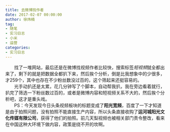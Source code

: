 ```yaml
---
title: 去微博找作者
date: 2017-02-07 00:00:00
author: 徐炜楠
tag: 
- 随笔
- 实习日志
- 小米
- 运营
categories: 
- 实习日志
---
```

<p>　　找了一堆网站，最后还是在微博找视频作者比较快，搜索标签<em>短视频</em>就全都出来了，剩下的就是把数据全都扒下来，然后挨个分析，倒是比我想象中的少很多，才259个，其中也存在不少粉丝数没过百的，这个筛起来还挺容易的。<br>　　光手动扒还是太累，花几分钟写了个脚本，自动帮我扒，我在旁边看着就行，扒完了筛选一下粉丝数过百的，或者是微博内容和短视频关系不大的，然后挨个分析吧，这才是重头戏。<br>　　PS：今天发现今日头条视频板块的标题变成了<strong>阳光宽频</strong>，百度了一下才知道是由于拍照问题，没有拍照不能直接生产内容，所以头条直接收购了<strong>运河城阳光文化传媒有限公司</strong>，获得了他们的拍照。前几天梨视频也被相关部门责令整改，看来在中国这种大环境下做内容，政策是绕不开的坎啊。</p>